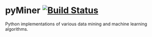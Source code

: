 # pyMiner [![Build Status](https://travis-ci.org/vmous/pyMiner.png?branch=master)](https://travis-ci.org/vmous/pyMiner)
Python implementations of various data mining and machine learning algorithms.
